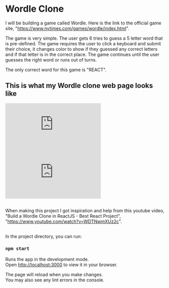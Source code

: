 # Wordle Clone

I will be building a game called Wordle. Here is the link to the official game site, "https://www.nytimes.com/games/wordle/index.html". 

The game is very simple. The user gets 6 tries to guess a 5 letter word that is pre-defined. The game requires the user to click a keyboard and submit their choice, it changes color to show if they guessed any correct letters and if that letter is in the correct place. The game continues until the user guesses the right word or runs out of turns.

The only correct word for this game is "REACT".

## This is what my Wordle clone web page looks like
![Wordle Web Page.pdf](https://github.com/tohurr/wordle/files/8748007/Wordle.Web.Page.pdf)
![Wordle Web Page, 2.pdf](https://github.com/tohurr/wordle/files/8748008/Wordle.Web.Page.2.pdf)

##
When making this project I got inspiration and help from this youtube video, "Build a Wordle Clone in ReactJS - Best React Project", "https://www.youtube.com/watch?v=WDTNwmXUz2c". 

##
In the project directory, you can run:

### `npm start`

Runs the app in the development mode.\
Open [http://localhost:3000](http://localhost:3000) to view it in your browser.

The page will reload when you make changes.\
You may also see any lint errors in the console.

